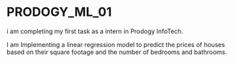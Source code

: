 # PRODOGY_ML_01
i am completing my first task  as a intern in Prodogy InfoTech.

 I am Implementing a linear regression model to predict the prices of houses based on their square footage and the number of bedrooms and bathrooms.
